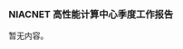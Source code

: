 <h3 class="text-center">NIACNET 高性能计算中心季度工作报告</h3>

[title]: <> (NIACNET 高性能计算中心季度工作报告)
[time]: <> (2019-12-20)

暂无内容。
